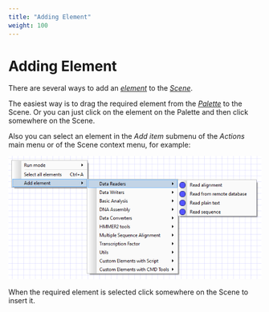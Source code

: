 ```yaml
---
title: "Adding Element"
weight: 100
---
```



# Adding Element

There are several ways to add an [_element_](workflow-elements-and-connections.md) to the [_Scene_](workflow-designer-window-components.md).

The easiest way is to drag the required element from the [_Palette_](workflow-designer-window-components.md) to the Scene. Or you can just click on the element on the Palette and then click somewhere on the Scene.

Also you can select an element in the _Add item_ submenu of the _Actions_ main menu or of the Scene context menu, for example:

![](/images/2097157/2359309.png)

When the required element is selected click somewhere on the Scene to insert it.
